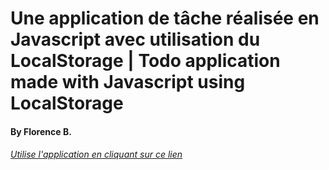 # Une application de tâche réalisée en Javascript avec utilisation du LocalStorage | Todo application made with Javascript using LocalStorage

#### By Florence B.

###### [Utilise l'application en cliquant sur ce lien](https://florencebastaraud.github.io/taches-app/)
